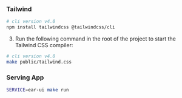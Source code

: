 ### Tailwind
```bash
# cli version v4.0
npm install tailwindcss @tailwindcss/cli
```
3. Run the following command in the root of the project to start the Tailwind CSS compiler:

```bash
# cli version v4.0
make public/tailwind.css
```


### Serving App
```bash
SERVICE=ear-ui make run
```
